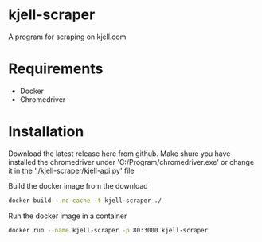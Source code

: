 # kjell-scraper
A program for scraping on kjell.com

# Requirements
* Docker
* Chromedriver

# Installation
Download the latest release here from github.
Make shure you have installed the chromedriver under 'C:/Program/chromedriver.exe' or change it in the './kjell-scraper/kjell-api.py' file

Build the docker image from the download
```bash
docker build --no-cache -t kjell-scraper ./
```
Run the docker image in a container
```bash
docker run --name kjell-scraper -p 80:3000 kjell-scraper
```
